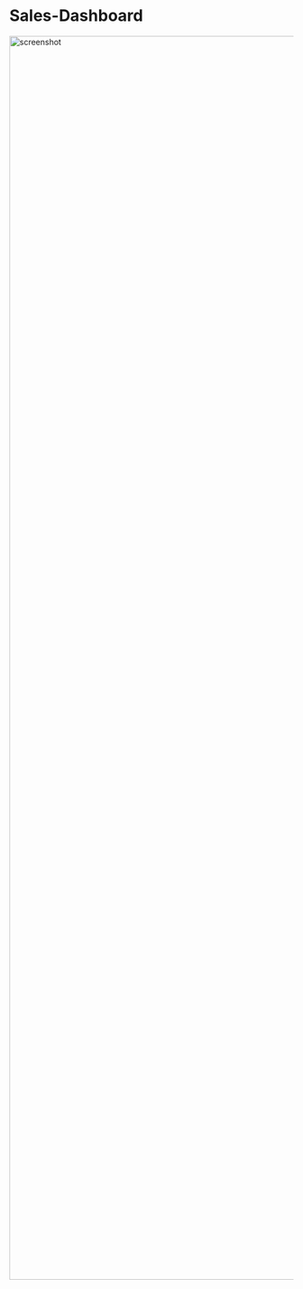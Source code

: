 # Sales-Dashboard
<img width="1700" height="2200" alt="screenshot" src="https://github.com/user-attachments/assets/1053685e-52a9-4ebc-a1b3-f36c416db4bd" />
